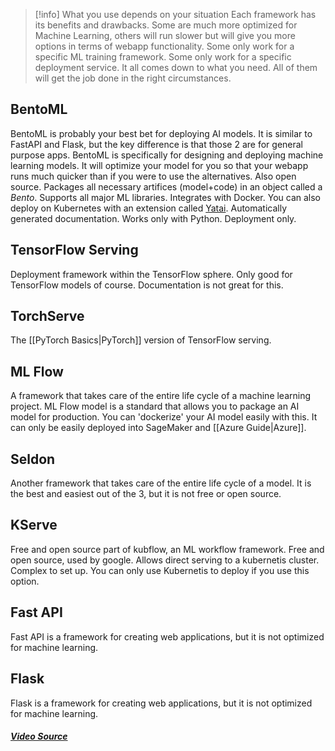 >[!info] What you use depends on your situation
>Each framework has its benefits and drawbacks. Some are much more optimized for Machine Learning, others will run slower but will give you more options in terms of webapp functionality. Some only work for a specific ML training framework. Some only work for a specific deployment service. It all comes down to what you need. All of them will get the job done in the right circumstances.

## BentoML
BentoML is probably your best bet for deploying AI models. It is similar to FastAPI and Flask, but the key difference is that those 2 are for general purpose apps. BentoML is specifically for designing and deploying machine learning models. It will optimize your model for you so that your webapp runs much quicker than if you were to use the alternatives. Also open source. Packages all necessary artifices (model+code) in an object called a *Bento*. Supports all major ML libraries. Integrates with Docker. You can also deploy on Kubernetes with an extension called [Yatai](https://github.com/bentoml/Yatai). Automatically generated documentation. Works only with Python. Deployment only.
## TensorFlow Serving
Deployment framework within the TensorFlow sphere. Only good for TensorFlow models of course. Documentation is not great for this.
## TorchServe
The [[PyTorch Basics|PyTorch]] version of TensorFlow serving.
## ML Flow
A framework that takes care of the entire life cycle of a machine learning project. ML Flow model is a standard that allows you to package an AI model for production. You can 'dockerize' your AI model easily with this. It can only be easily deployed into SageMaker and [[Azure Guide|Azure]].
## Seldon
Another framework that takes care of the entire life cycle of a model. It is the best and easiest out of the 3, but it is not free or open source.
## KServe
Free and open source part of kubflow, an ML workflow framework. Free and open source, used by google. Allows direct serving to a kubernetis cluster. Complex to set up. You can only use Kubernetis to deploy if you use this option.

## Fast API
Fast API is a framework for creating web applications, but it is not optimized for machine learning.
## Flask
Flask is a framework for creating web applications, but it is not optimized for machine learning.
##### [Video Source](https://www.youtube.com/watch?v=Mrv3CZNWYEg)